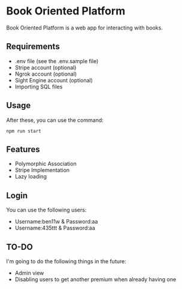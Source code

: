 # Book Oriented Platform

Book Oriented Platform is a web app for interacting with books.

## Requirements

 * .env file (see the .env.sample file)
 * Stripe account (optional)
 * Ngrok account (optional)
 * Sight Engine account (optional)
 * Importing SQL files


## Usage

After these, you can use the command:

```nodejs
npm run start
```

## Features
  * Polymorphic Association
  * Stripe Implementation
  * Lazy loading

## Login

You can use the following users:
  * Username:ben11w & Password:aa
  * Username:435ttt & Password:aa

## TO-DO

I'm going to do the following things in the future:

 * Admin view
 * Disabling users to get another premium when already having one
